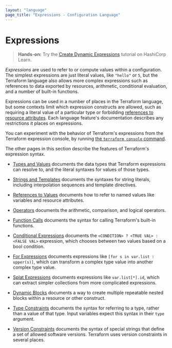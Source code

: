 ```yaml
---
layout: "language"
page_title: "Expressions - Configuration Language"
---
```


# Expressions

> **Hands-on:** Try the [Create Dynamic Expressions](https://learn.hashicorp.com/tutorials/terraform/expressions?in=terraform/configuration-language&utm_source=WEBSITE&utm_medium=WEB_IO&utm_offer=ARTICLE_PAGE&utm_content=DOCS) tutorial on HashiCorp Learn.

_Expressions_ are used to refer to or compute values within a configuration.
The simplest expressions are just literal values, like `"hello"` or `5`,
but the Terraform language also allows more complex expressions such as
references to data exported by resources, arithmetic, conditional evaluation,
and a number of built-in functions.

Expressions can be used in a number of places in the Terraform language,
but some contexts limit which expression constructs are allowed,
such as requiring a literal value of a particular type or forbidding
[references to resource attributes](/docs/language/expressions/references.html#references-to-resource-attributes).
Each language feature's documentation describes any restrictions it places on
expressions.

You can experiment with the behavior of Terraform's expressions from
the Terraform expression console, by running
[the `terraform console` command](/docs/commands/console.html).

The other pages in this section describe the features of Terraform's
expression syntax.

- [Types and Values](/docs/language/expressions/types.html)
  documents the data types that Terraform expressions can resolve to, and the
  literal syntaxes for values of those types.

- [Strings and Templates](/docs/language/expressions/strings.html)
  documents the syntaxes for string literals, including interpolation sequences
  and template directives.

- [References to Values](/docs/language/expressions/references.html)
  documents how to refer to named values like variables and resource attributes.

- [Operators](/docs/language/expressions/operators.html)
  documents the arithmetic, comparison, and logical operators.

- [Function Calls](/docs/language/expressions/function-calls.html)
  documents the syntax for calling Terraform's built-in functions.

- [Conditional Expressions](/docs/language/expressions/conditionals.html)
  documents the `<CONDITION> ? <TRUE VAL> : <FALSE VAL>` expression, which
  chooses between two values based on a bool condition.

- [For Expressions](/docs/language/expressions/for.html)
  documents expressions like `[for s in var.list : upper(s)]`, which can
  transform a complex type value into another complex type value.

- [Splat Expressions](/docs/language/expressions/splat.html)
  documents expressions like `var.list[*].id`, which can extract simpler
  collections from more complicated expressions.

- [Dynamic Blocks](/docs/language/expressions/dynamic-blocks.html)
  documents a way to create multiple repeatable nested blocks within a resource
  or other construct.

- [Type Constraints](/docs/language/expressions/type-constraints.html)
  documents the syntax for referring to a type, rather than a value of that
  type. Input variables expect this syntax in their `type` argument.

- [Version Constraints](/docs/language/expressions/version-constraints.html)
  documents the syntax of special strings that define a set of allowed software
  versions. Terraform uses version constraints in several places.

